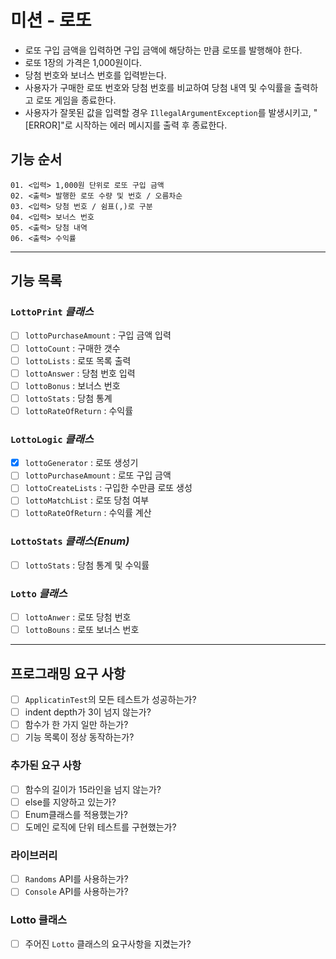 # 미션 - 로또
- 로또 구입 금액을 입력하면 구입 금액에 해당하는 만큼 로또를 발행해야 한다.
- 로또 1장의 가격은 1,000원이다.
- 당첨 번호와 보너스 번호를 입력받는다.
- 사용자가 구매한 로또 번호와 당첨 번호를 비교하여 당첨 내역 및 수익률을 출력하고 로또 게임을 종료한다.
- 사용자가 잘못된 값을 입력할 경우 `IllegalArgumentException`를 발생시키고, "[ERROR]"로 시작하는 에러 메시지를 출력 후 종료한다.

## 기능 순서
```
01. <입력> 1,000원 단위로 로또 구입 금액
02. <출력> 발행한 로또 수량 및 번호 / 오름차순
03. <입력> 당첨 번호 / 쉼표(,)로 구분
04. <입력> 보너스 번호
05. <출력> 당첨 내역
06. <출력> 수익률
```
---
## 기능 목록
### `LottoPrint` _클래스_
  - [ ] `lottoPurchaseAmount` : 구입 금액 입력
  - [ ] `lottoCount` : 구매한 갯수
  - [ ] `lottoLists` : 로또 목록 출력
  - [ ] `lottoAnswer` : 당첨 번호 입력
  - [ ] `lottoBonus` : 보너스 번호
  - [ ] `lottoStats` : 당첨 통계
  - [ ] `lottoRateOfReturn` : 수익률

### `LottoLogic` _클래스_
  - [x] `lottoGenerator` : 로또 생성기
  - [ ] `lottoPurchaseAmount` : 로또 구입 금액
  - [ ] `lottoCreateLists` : 구입한 수만큼 로또 생성
  - [ ] `lottoMatchList` : 로또 당첨 여부  
  - [ ] `lottoRateOfReturn` : 수익률 계산

### `LottoStats` _클래스(Enum)_
  - [ ] `lottoStats` : 당첨 통계 및 수익률

### `Lotto` _클래스_
  - [ ] `lottoAnwer` : 로또 당첨 번호
  - [ ] `lottoBouns` : 로또 보너스 번호
---
## 프로그래밍 요구 사항
  - [ ] `ApplicatinTest`의 모든 테스트가 성공하는가?
  - [ ] indent depth가 3이 넘지 않는가?
  - [ ] 함수가 한 가지 일만 하는가?
  - [ ] 기능 목록이 정상 동작하는가?
### 추가된 요구 사항
  - [ ] 함수의 길이가 15라인을 넘지 않는가?
  - [ ] else를 지양하고 있는가?
  - [ ] Enum클래스를 적용했는가?
  - [ ] 도메인 로직에 단위 테스트를 구현했는가?
### 라이브러리
  - [ ] `Randoms` API를 사용하는가?
  - [ ] `Console` API를 사용하는가?
### Lotto 클래스
  - [ ] 주어진 `Lotto` 클래스의 요구사항을 지켰는가?
